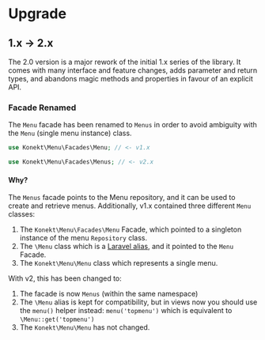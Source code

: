 # Upgrade

## 1.x -> 2.x

The 2.0 version is a major rework of the initial 1.x series of the library.
It comes with many interface and feature changes, adds parameter and return types,
and abandons magic methods and properties in favour of an explicit API.

### Facade Renamed

The `Menu` facade has been renamed to `Menus` in order to avoid ambiguity with the `Menu` (single menu instance) class.

```php
use Konekt\Menu\Facades\Menu; // <- v1.x

use Konekt\Menu\Facades\Menus; // <- v2.x
```

#### Why?

The `Menus` facade points to the Menu repository, and it can be used to create and retrieve menus.
Additionally, v1.x contained three different `Menu` classes:

1. The `Konekt\Menu\Facades\Menu` Facade, which pointed to a singleton instance of the menu `Repository` class.
2. The `\Menu` class which is a [Laravel alias](https://laravel.com/docs/11.x/packages#package-discovery), and it pointed to the `Menu` Facade.
3. The `Konekt\Menu\Menu` class which represents a single menu.

With v2, this has been changed to:

1. The facade is now `Menus` (within the same namespace)
2. The `\Menu` alias is kept for compatibility, but in views now you should use the `menu()` helper instead: `menu('topmenu')` which is equivalent to `\Menu::get('topmenu')`
3. The `Konekt\Menu\Menu` has not changed.
